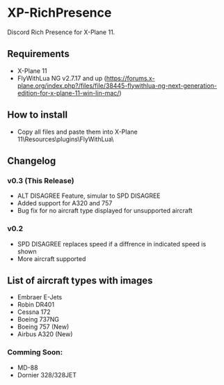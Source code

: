 # XP-RichPresence
Discord Rich Presence for X-Plane 11.
## Requirements
- X-Plane 11
- FlyWithLua NG v2.7.17 and up (https://forums.x-plane.org/index.php?/files/file/38445-flywithlua-ng-next-generation-edition-for-x-plane-11-win-lin-mac/)
## How to install
- Copy all files and paste them into X-Plane 11\Resources\plugins\FlyWithLua\
## Changelog
### v0.3 (This Release)
- ALT DISAGREE Feature, simular to SPD DISAGREE
- Added support for A320 and 757
- Bug fix for no aircraft type displayed for unsupported aircraft
### v0.2
- SPD DISAGREE replaces speed if a diffrence in indicated speed is shown
- More aircraft supported
## List of aircraft types with images
- Embraer E-Jets
- Robin DR401
- Cessna 172
- Boeing 737NG
- Boeing 757 (New)
- Airbus A320 (New)
### Comming Soon:
- MD-88
- Dornier 328/328JET